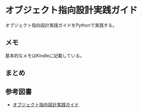 # オブジェクト指向設計実践ガイド
オブジェクト指向設計実践ガイドをPythonで実践する。

## メモ
基本的なメモはKindleに記載している。


## まとめ

## 参考図書
- [オブジェクト指向設計実践ガイド](https://www.amazon.co.jp/オブジェクト指向設計実践ガイド-～Rubyでわかる-進化しつづける柔軟なアプリケーションの育て方-Sandi-Metz-ebook/dp/B01L8SEVYI/ref=sr_1_1?adgrpid=60166663624&gclid=CjwKCAiA76-dBhByEiwAA0_s9T8Doy6X60kftt7nd5F06Etw_4_PZHiYQYfRsmetbgNhcWkpD7DmNBoCkGsQAvD_BwE&hvadid=618622324444&hvdev=c&hvlocphy=1009285&hvnetw=g&hvqmt=e&hvrand=10463125238993718055&hvtargid=kwd-536214242527&hydadcr=27266_14598084&jp-ad-ap=0&keywords=オブジェクト指向実践ガイド&qid=1672217521&sr=8-1)
